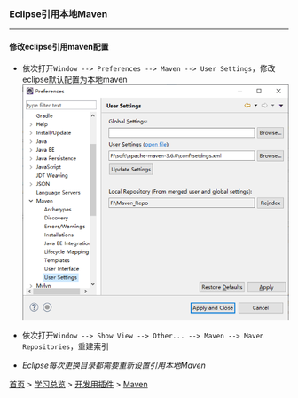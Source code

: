 ### Eclipse引用本地Maven
--------

#### 修改eclipse引用maven配置
* 依次打开`Window --> Preferences --> Maven --> User Settings`，修改eclipse默认配置为本地maven
![Eclipse Maven配置](../../image/maven/eclipse_001.png)
* 依次打开`Window --> Show View --> Other... --> Maven --> Maven Repositories`，重建索引

* *Eclipse每次更换目录都需要重新设置引用本地Maven*

  
[首页](../../README.md) > [学习总览](../../introduction/studyCatalogList.md) > [开发用插件](../DevelopmentPlugin/DevelopmentPlugin.md) > [Maven](Maven.md)
